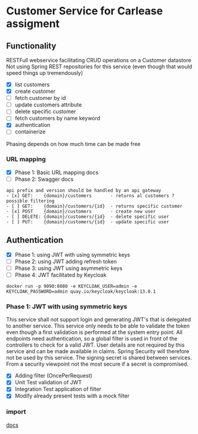 # Customer Service for Carlease assigment

## Functionality

RESTFull webservice facilitating CRUD operations on a Customer datastore 
Not using Spring REST repositories for this service (even though that would speed things up tremendously)

- [x] list customers
- [x] create customer
- [ ] fetch customer by id
- [ ] update customers attribute
- [ ] delete specific customer
- [ ] fetch customers by name keyword
- [x] authentication
- [ ] containerize

Phasing depends on how much time can be made free

### URL mapping
- [x] Phase 1: Basic URL mapping docs
- [ ] Phase 2: Swagger docs
```
api prefix and version should be handled by an api gateway
- [x] GET:    {domain}/customers       - returns al customers ? possible filtering
- [ ] GET:    {domain}/customers/{id}  - returns specific customer
- [x] POST    {domain}/customers       - create new user
- [ ] DELETE: {domain}/customers/{id}  - delete specific user
- [ ] PUT:    {domain}/customers/{id}  - update specific user
```
## Authentication

- [x] Phase 1: using JWT with using symmetric keys
- [ ] Phase 2: using JWT adding refresh token
- [ ] Phase 3: using JWT using asymmetric keys
- [ ] Phase 4: JWT facilitated by Keycloak

```shell
docker run -p 9090:8080 -e KEYCLOAK_USER=admin -e KEYCLOAK_PASSWORD=admin quay.io/keycloak/keycloak:13.0.1
```

### Phase 1: JWT with using symmetric keys

This service shall not support login and generating JWT's that is delegated to another service. This service
only needs to be able to validate the token even though a first validation is performed at the system entry point. 
All endpoints need authentication, so a global filter is used in front of the controllers to check for a valid JWT. 
User details are not required by this service and can be made available in claims. Spring Security will therefore not be used by this service. 
The signing secret is shared between services. From a security viewpoint not the most secure if a secret is compromised.

- [x] Adding filter (OncePerRequest) 
- [x] Unit Test validation of JWT
- [x] Integration Test application of filter
- [x] Modify already present tests with a mock filter

### import 
[docs](https://hub.docker.com/r/jboss/keycloak/)
